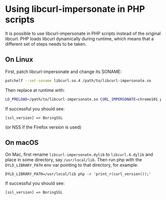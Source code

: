 # Using libcurl-impersonate in PHP scripts

It is possible to use libcurl-impersonate in PHP scripts instead of the original libcurl. PHP loads libcurl dynamically during runtime, which means that a different set of steps needs to be taken.

## On Linux

First, patch libcurl-impersonate and change its SONAME:
```bash
patchelf --set-soname libcurl.so.4 /path/to/libcurl-impersonate.so
```

Then replace at runtime with:
```bash
LD_PRELOAD=/path/to/libcurl-impersonate.so CURL_IMPERSONATE=chrome101 php -r 'print_r(curl_version());'
```

If successful you should see:
```
[ssl_version] => BoringSSL
```
(or NSS if the Firefox version is used)

## On macOS

On Mac, first rename `libcurl-impersonate.dylib` to `libcurl.4.dylib` and place in some directory, say `/usr/local/lib`. Then run php with the `DYLD_LIBRARY_PATH` env var pointing to that directory, for example:
```
DYLD_LIBRARY_PATH=/usr/local/lib php -r 'print_r(curl_version());'
```

If successful you should see:
```
[ssl_version] => BoringSSL
```
